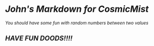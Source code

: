 # _John's Markdown for CosmicMist_

*You should have some fun with random numbers between two values*

## _HAVE FUN DOODS!!!!_
